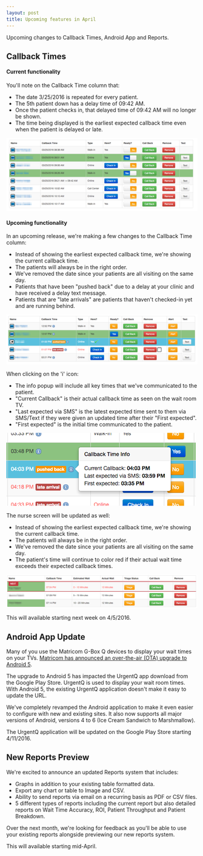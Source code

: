 ```yaml
---
layout: post
title: Upcoming features in April
---
```


Upcoming changes to Callback Times, Android App and Reports.

## Callback Times

#### Current functionality

You'll note on the Callback Time column that:

- The date 3/25/2016 is repeated for every patient.
- The 5th patient down has a delay time of 09:42 AM.
- Once the patient checks in, that delayed time of 09:42 AM will no longer be shown.
- The time being displayed is the earliest expected callback time even when the patient is delayed or late.

![current callback times](/img/2016-03-30_current-callback-times.png)

#### Upcoming functionality

In an upcoming release, we're making a few changes to the Callback Time column:

- Instead of showing the earliest expected callback time, we're showing the current callback time.
- The patients will always be in the right order.
- We've removed the date since your patients are all visiting on the same day.
- Patients that have been "pushed back" due to a delay at your clinic and have received a
delay text message.
- Patients that are "late arrivals" are patients that haven't checked-in yet and are running behind.

![upcoming callback times](/img/2016-03-30_upcoming-callback-times.png)

When clicking on the 'i' icon:

- The info popup will include all key times that we've communicated to the patient.
- "Current Callback" is their actual callback time as seen on the wait room TV.
- "Last expected via SMS" is the latest expected time sent to them via SMS/Text if they were
given an updated time after their "First expected".
- "First expected" is the initial time communicated to the patient.

![upcoming callback times](/img/2016-03-30_upcoming-callback-popup.png)

The nurse screen will be updated as well:

- Instead of showing the earliest expected callback time, we're showing the current callback time.
- The patients will always be in the right order.
- We've removed the date since your patients are all visiting on the same day.
- The patient's time will continue to color red if their actual wait time exceeds their expected
callback times.

![upcoming callback times](/img/2016-03-30_upcoming-callback-nurse-screen.png)

<div class='updates notice'>

This will available starting next week on 4/5/2016.

</div>

## Android App Update

Many of you use the Matricom G-Box Q devices to display your wait times on your TVs.
[Matricom has announced an over-the-air (OTA) upgrade to Android 5](http://matricom.net/g-box-q-android-5-ota-firmware-update-20/).

The upgrade to Android 5 has impacted the UrgentQ app download from the Google Play Store.
UrgentQ is used to display your wait room times. With Android 5, the existing UrgentQ application
doesn't make it easy to update the URL.

We've completely revamped the Android application to make it even easier to configure with new and
existing sites. It also now supports all major versions of Android, versions 4 to 6
(Ice Cream Sandwich to Marshmallow).

<div class='updates notice'>

The UrgentQ application will be updated on the Google Play Store starting 4/11/2016.

</div>

## New Reports Preview

We're excited to announce an updated Reports system that includes:

- Graphs in addition to your existing table formatted data.
- Export any chart or table to Image and CSV.
- Ability to send reports via email on a recurring basis as PDF or CSV files.
- 5 different types of reports including the current report but also detailed reports on
Wait Time Accuracy, ROI, Patient Throughput and Patient Breakdown.

Over the next month, we're looking for feedback as you'll be able to use your existing reports
alongside previewing our new reports system.

<div class='updates notice'>

This will available starting mid-April.

</div>
